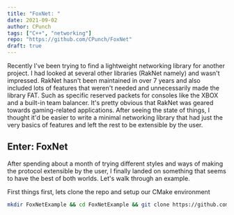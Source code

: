 ```yaml
---
title: "FoxNet: "
date: 2021-09-02
author: CPunch
tags: ["C++", "networking"]
repo: "https://github.com/CPunch/FoxNet"
draft: true
---
```


Recently I've been trying to find a lightweight networking library for another project. I had looked at several other libraries (RakNet namely) and wasn't impressed. RakNet hasn't been maintained in over 7 years and also included lots of features that weren't needed and unnecessarily made the library FAT. Such as specific reserved packets for consoles like the XBOX and a built-in team balancer. It's pretty obvious that RakNet was geared towards gaming-related applications. After seeing the state of things, I thought it'd be easier to write a minimal networking library that had just the very basics of features and left the rest to be extensible by the user.

## Enter: FoxNet

After spending about a month of trying different styles and ways of making the protocol extensible by the user, I finally landed on something that seems to have the best of both worlds. Let's walk through an example.

First things first, lets clone the repo and setup our CMake environment

```bash
mkdir FoxNetExample && cd FoxNetExample && git clone https://github.com/CPunch/FoxNet.git
```

```CMakeList